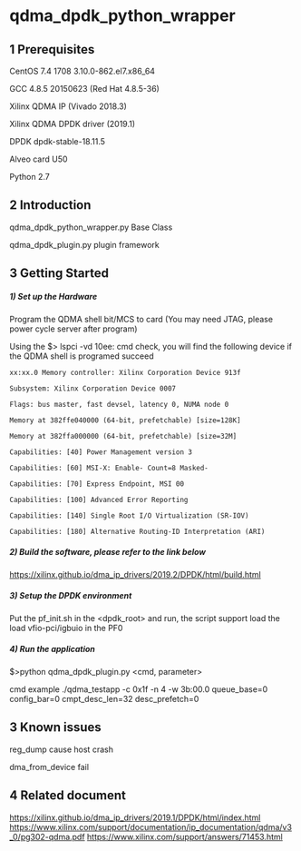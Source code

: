 # qdma_dpdk_python_wrapper

## 1 Prerequisites

CentOS 7.4 1708 3.10.0-862.el7.x86_64

GCC 4.8.5 20150623 (Red Hat 4.8.5-36)

Xilinx QDMA IP (Vivado 2018.3)

Xilinx QDMA DPDK driver (2019.1)

DPDK dpdk-stable-18.11.5

Alveo card U50

Python 2.7

## 2 Introduction 

qdma_dpdk_python_wrapper.py   Base Class

qdma_dpdk_plugin.py    plugin framework

## 3 Getting Started

##### 1) Set up the Hardware

Program the QDMA  shell bit/MCS to card (You may need JTAG, please power cycle server after program)

Using the $> lspci -vd 10ee: cmd check,  you will find the following device if the QDMA shell is programed succeed

    xx:xx.0 Memory controller: Xilinx Corporation Device 913f

	Subsystem: Xilinx Corporation Device 0007
	
	Flags: bus master, fast devsel, latency 0, NUMA node 0
	
	Memory at 382ffe040000 (64-bit, prefetchable) [size=128K]
	
	Memory at 382ffa000000 (64-bit, prefetchable) [size=32M]
	
	Capabilities: [40] Power Management version 3
	
	Capabilities: [60] MSI-X: Enable- Count=8 Masked-
	
	Capabilities: [70] Express Endpoint, MSI 00
	
	Capabilities: [100] Advanced Error Reporting
	
	Capabilities: [140] Single Root I/O Virtualization (SR-IOV)
	
	Capabilities: [180] Alternative Routing-ID Interpretation (ARI)

##### 2) Build the software, please refer to the link below
https://xilinx.github.io/dma_ip_drivers/2019.2/DPDK/html/build.html

##### 3) Setup the DPDK environment

Put the pf_init.sh in the <dpdk_root> and run, the script support load the load vfio-pci/igbuio in the PF0

##### 4) Run the application

 $>python qdma_dpdk_plugin.py <cmd, parameter>
 
 cmd example ./qdma_testapp -c 0x1f -n 4 -w 3b:00.0 queue_base=0 config_bar=0 cmpt_desc_len=32 desc_prefetch=0


## 3 Known issues

reg_dump cause host crash

dma_from_device fail

## 4  Related document

https://xilinx.github.io/dma_ip_drivers/2019.1/DPDK/html/index.html
https://www.xilinx.com/support/documentation/ip_documentation/qdma/v3_0/pg302-qdma.pdf
https://www.xilinx.com/support/answers/71453.html
